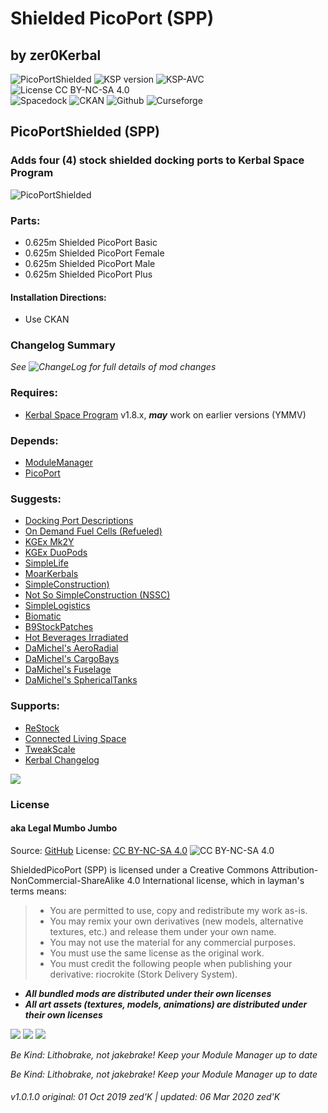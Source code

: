<!-- Readme.md v1.0.0.2
Shielded PicoPort (SPP)
created: 01 Oct 19
updated: 2020 03 06 -->
<!-- # KerbGuise Experimental engineering (KGEx)
#### Brings you: -->
<!-- Download on SpaceDock or Github or Curseforge. Also available on CKAN. -->

# Shielded PicoPort (SPP)
## by zer0Kerbal

![PicoPortShielded](https://img.shields.io/github/v/release/zer0Kerbal/ShieldedPicoPorts?include_prereleases-red?style=plastic) ![KSP version](https://img.shields.io/endpoint?url=https://raw.githubusercontent.com/zer0Kerbal/DockingPortDescriptions/master/json/ksp.json?style=plastic) ![KSP-AVC](https://img.shields.io/badge/KSP-AVC--supported-brightgreen.svg?style=plastic) ![License CC BY-NC-SA 4.0](https://img.shields.io/badge/license-CC%20BY--NC--SA%204.0-lightgrey?style=plastic)  
![Spacedock](https://img.shields.io/badge/SpaceDock-listed-blue.svg?style=plastic) ![CKAN](https://img.shields.io/badge/CKAN-Indexed-blue.svg?style=plastic) ![Github](https://img.shields.io/badge/Github-Indexed-blue.svg?style=plastic) ![Curseforge](https://img.shields.io/badge/CurseForge-listed-blue.svg?style=plastic)

## PicoPortShielded (SPP)
### Adds four  (4) stock shielded docking ports to Kerbal Space Program

![PicoPortShielded](https://i.postimg.cc/25yWTZDG/Re-Stock-01-500x500.png)

### Parts:
- 0.625m Shielded PicoPort Basic
- 0.625m Shielded PicoPort Female
- 0.625m Shielded PicoPort Male
- 0.625m Shielded PicoPort Plus

#### Installation Directions:
- Use CKAN

### Changelog Summary
*See ![ChangeLog](https://github.com/zer0Kerbal/ShieldedPicoPort/Changelog.cfg) for full details of mod changes*

### Requires:
- [Kerbal Space Program](https://kerbalspaceprogram.com) v1.8.x, ***may*** work on earlier versions (YMMV)

### Depends:
- [ModuleManager](http://forum.kerbalspaceprogram.com/index.php?/topic/50533-*)
- [PicoPort](https://forum.kerbalspaceprogram.com/index.php?/topic/190319-*)

### Suggests:
- [Docking Port Descriptions](https://github.com/zer0Kerbal/KGEx/MM-Patches/DockingPortDescriptions)
- [On Demand Fuel Cells (Refueled)](https://forum.kerbalspaceprogram.com/index.php?/topic/187625-*)
- [KGEx Mk2Y](https://forum.kerbalspaceprogram.com/index.php?/topic/192095-*)
- [KGEx DuoPods](https://forum.kerbalspaceprogram.com/index.php?/topic/192094-*)
- [SimpleLife](https://forum.kerbalspaceprogram.com/index.php?/topic/191526-*)
- [MoarKerbals](https://forum.kerbalspaceprogram.com/index.php?/topic/191525-*)
- [SimpleConstruction)](https://forum.kerbalspaceprogram.com/index.php?/topic/191424-ksp-*)
- [Not So SimpleConstruction (NSSC)](https://forum.kerbalspaceprogram.com/index.php?/topic/191504-*)
- [SimpleLogistics](https://forum.kerbalspaceprogram.com/index.php?/topic/191045-*/)
- [Biomatic](https://forum.kerbalspaceprogram.com/index.php?/topic/191426-*)
- [B9StockPatches](https://forum.kerbalspaceprogram.com/index.php?/topic/190870-*)
- [Hot Beverages Irradiated](https://github.com/zer0Kerbal/HotBeverageIrradiated)
- [DaMichel's AeroRadial](https://spacedock.info/mod/2338)
- [DaMichel's CargoBays](https://spacedock.info/mod/2339)
- [DaMichel's Fuselage](https://spacedock.info/mod/2340)
- [DaMichel's SphericalTanks](https://spacedock.info/mod/2342)

### Supports:
- [ReStock](https://forum.kerbalspaceprogram.com/index.php?/topic/182679-*)
- [Connected Living Space](http://forum.kerbalspaceprogram.com/index.php?/topic/109972-*)
- [TweakScale](https://forum.kerbalspaceprogram.com/index.php?/topic/179030-*)
- [Kerbal Changelog](https://forum.kerbalspaceprogram.com/index.php?/topic/179207-*)


<a href="https://forum.kerbalspaceprogram.com/index.php?/topic/83212-*" target="_blank"><img src="https://i.imgur.com/YdYfStN.jpg"/></a>

### License
#### aka Legal Mumbo Jumbo
Source: [GitHub](https://github.com/zer0Kerbal/DockingPortDescriptions)
License: [CC BY-NC-SA 4.0](https://creativecommons.org/licenses/by-nc-sa/4.0/) ![CC BY-NC-SA 4.0](https://licensebuttons.net/i/l/by-nc-sa/transparent/33/66/99/88x31.png "CC BY-NC-SA 4.0")<br>

ShieldedPicoPort (SPP) is licensed under a Creative Commons Attribution-NonCommercial-ShareAlike 4.0 International license, which in layman's terms means:
> * You are permitted to use, copy and redistribute my work as-is.
> * You may remix your own derivatives (new models, alternative textures, etc.) and release them under your own name.
> * You may not use the material for any commercial purposes.
> * You must use the same license as the original work.
> * You must credit the following people when publishing your derivative: riocrokite (Stork Delivery System).

- ***All bundled mods are distributed under their own licenses***<br>
- ***All art assets (textures, models, animations) are distributed under their own licenses*** 

<a href="https://github.com/zer0Kerbal/ShieldedPicoPort/releases/latest" target="_blank"><img src="https://i.imgur.com/RE4Ppr9.png"/></a>
<a href="https://spacedock.info/mod/2245" target="_blank"><img src="https://i.imgur.com/m0a7tn2.png"/></a>
<a href="https://www.curseforge.com/kerbal/ksp-mods/spp" target="_blank"><img src="https://i.postimg.cc/RZNyB5vP/Download-On-Curse.png"/></a>  

 *Be Kind: Lithobrake, not jakebrake! Keep your Module Manager up to date*

 *Be Kind: Lithobrake, not jakebrake! Keep your Module Manager up to date*

 ###### v1.0.1.0 original: 01 Oct 2019 zed'K | updated: 06 Mar 2020 zed'K
<!--
CC BY-NC-SA-4.0
zer0Kerbal-->
